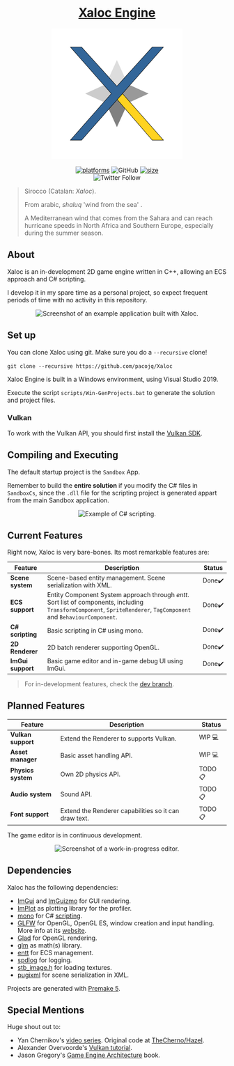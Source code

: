 <h1 align="center" style="border-bottom: none;">
  <a href="https://github.com/pacojq/Xaloc/">Xaloc Engine</a>
</h1>

<p align="center">
  <img height="300" src="res/xaloc-logo.svg" alt="Xaloc Engine logo" />
</p>

<p align="center">
  <a href=""><img alt="platforms" src="https://img.shields.io/badge/platform-Windows-blue?style=flat-square"/></a>
  <img alt="GitHub" src="https://img.shields.io/github/license/pacojq/Xaloc?color=blue&style=flat-square">
  <a href=""><img alt="size" src="https://img.shields.io/github/repo-size/pacojq/Xaloc?style=flat-square"/></a>
  <br/>
  <!-- <a href=""><img alt="stars" src="https://img.shields.io/github/stars/pacojq/Xaloc?style=social"/></a> -->
  <img alt="Twitter Follow" src="https://img.shields.io/twitter/follow/_thisIsPJ?style=social">
</p>

> Sirocco (Catalan: _Xaloc_).
> 
> From arabic, _shaluq_ 'wind from the sea' .
> 
> A Mediterranean wind that comes from the Sahara and can reach hurricane speeds in North Africa and Southern Europe, especially during the summer season.


## About

Xaloc is an in-development 2D game engine written in C++, allowing an ECS approach and C# scripting.

I develop it in my spare time as a personal project, so expect frequent periods of time with no activity in this repository.

<p align="center">
    <img height="360" src="res/sandbox.png" alt="Screenshot of an example application built with Xaloc." />
</p>

## Set up

You can clone Xaloc using git. Make sure you do a ```--recursive``` clone!

```git clone --recursive https://github.com/pacojq/Xaloc```

Xaloc Engine is built in a Windows environment, using Visual Studio 2019. 

Execute the script `scripts/Win-GenProjects.bat` 
to generate the solution and project files.

### Vulkan 

To work with the Vulkan API, you should first install the [Vulkan SDK](https://vulkan.lunarg.com/sdk/home).


## Compiling and Executing

The default startup project is the `Sandbox` App.

Remember to build the **entire solution** if you modify the C# files in `SandboxCs`, since the `.dll` file for the
scripting project is generated appart from the main Sandbox application.

<p align="center">
    <img height="300" src="res/csharp-demo.gif" alt="Example of C# scripting." />
</p>


## Current Features

Right now, Xaloc is very bare-bones. Its most remarkable features are:

| Feature | Description | Status |
| ------- | ----------- | ------ |
| **Scene system** | Scene-based entity management. Scene serialization with XML. | Done✔️ |
| **ECS support** | Entity Component System approach through *entt*. Sort list of components, including `TransformComponent`, `SpriteRenderer`, `TagComponent` and `BehaviourComponent`. | Done✔️ |
| **C# scripting** | Basic scripting in C# using mono. | Done✔️ |
| **2D Renderer** | 2D batch renderer supporting OpenGL. | Done✔️ |
| **ImGui support** | Basic game editor and in-game debug UI using ImGui. | Done✔️ |


 > For in-development features, check the [dev branch](https://github.com/pacojq/Xaloc/tree/dev).
 

## Planned Features

| Feature | Description | Status |
| ------- | ----------- | ------ |
| **Vulkan support** | Extend the Renderer to supports Vulkan. | WIP 💻 |
| **Asset manager** | Basic asset handling API. | WIP 💻 |
| **Physics system** | Own 2D physics API. | TODO 📋 |
| **Audio system** | Sound API. | TODO 📋 |
| **Font support** | Extend the Renderer capabilities so it can draw text. | TODO 📋 |


The game editor is in continuous development.

<p align="center">
    <img height="360" src="res/sandbox-editor.png" alt="Screenshot of a work-in-progress editor." />
</p>


## Dependencies

Xaloc has the following dependencies:

  - [ImGui](https://github.com/ocornut/imgui) and [ImGuizmo](https://github.com/CedricGuillemet/ImGuizmo) for GUI rendering.
  - [ImPlot](https://github.com/epezent/implot) as plotting library for the profiler.
  - [mono](https://www.mono-project.com/docs/about-mono/) for C# [scripting](https://www.mono-project.com/docs/advanced/embedding/scripting/).
  - [GLFW](https://github.com/glfw/glfw) for OpenGL, OpenGL ES, window creation 
  and input handling. More info at its [website](https://www.glfw.org/).
  - [Glad](https://glad.dav1d.de) for OpenGL rendering.
  - [glm](https://github.com/g-truc//glm) as math(s) library.
  - [entt](https://github.com/skypjack/entt) for ECS management.
  - [spdlog](https://github.com/gabime/spdlog) for logging.
  - [stb_image.h](https://github.com/nothings/stb) for loading textures.
  - [pugixml](https://pugixml.org) for scene serialization in XML.

Projects are generated with [Premake 5](https://github.com/premake/premake-core/releases).

## Special Mentions

Huge shout out to:

  - Yan Chernikov's [video series](https://www.youtube.com/playlist?list=PLlrATfBNZ98dC-V-N3m0Go4deliWHPFwT). Original code at [TheCherno/Hazel](https://github.com/TheCherno/Hazel).
  - Alexander Overvoorde's [Vulkan tutorial](https://vulkan-tutorial.com/Introduction).
  - Jason Gregory's [Game Engine Architecture](https://www.gameenginebook.com) book.

